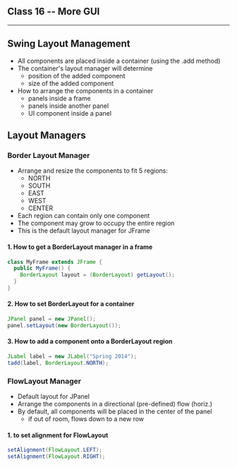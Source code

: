## Class 16 -- More GUI

---

## Swing Layout Management

- All components are placed inside a container (using the .add method)
- The container's layout manager will determine 
  - position of the added component
  - size of the added component
- How to arrange the components in a container
  - panels inside a frame
  - panels inside another panel
  - UI component inside a panel
  
## Layout Managers

### Border Layout Manager

- Arrange and resize the components to fit 5 regions:
  - NORTH
  - SOUTH  
  - EAST
  - WEST 
  - CENTER
- Each region can contain only one component
- The component may grow to occupy the entire region
- This is the default layout manager for JFrame

#### 1. How to get a BorderLayout manager in a frame

```Java
class MyFrame extends JFrame {
  public MyFrame() {
    BorderLayout layout = (BorderLayout) getLayout();
  }
}
```

#### 2. How to set BorderLayout for a container

```Java
JPanel panel = new JPanel();
panel.setLayout(new BorderLayout());
```

#### 3. How to add a component onto a BorderLayout region

```Java
JLabel label = new JLabel("Spring 2014");
tadd(label, BorderLayout.NORTH);
```

### FlowLayout Manager

- Default layout for JPanel
- Arrange the components in a directional (pre-defined) flow (horiz.)
- By default, all components will be placed in the center of the panel
  - if out of room, flows down to a new row
  
#### 1. to set alignment for FlowLayout  

```java
setAlignment(FlowLayout.LEFT);
setAlignment(FlowLayout.RIGHT);
```
